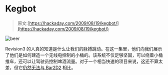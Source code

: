 # Kegbot

> 原文:[https://hackaday.com/2009/08/19/kegbot/](https://hackaday.com/2009/08/19/kegbot/)

![beer](../Images/b90b6f58afc40d939adbfcea96a6b406.png "beer")

Revision3 的人真的知道是什么让我们的脉搏跳动。在这一集里，他们向我们展示了他们是如何建造一个无线电控制的小桶的。该系统不仅足够坚固，可以绕着小桶推车，还可以让驾驶员控制啤酒流量。对于一个相当快速的项目来说，这还不算太差，但它[仍然无法与 Bar2D2](http://hackaday.com/2008/09/29/the-pinnacle-of-modern-robotics-bar2d2/) 相比。